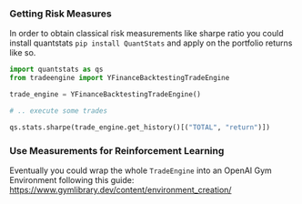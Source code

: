 ### Getting Risk Measures
In order to obtain classical risk measurements like sharpe ratio you could 
install quantstats `pip install QuantStats` and apply on the portfolio 
returns like so.

```python
import quantstats as qs
from tradeengine import YFinanceBacktestingTradeEngine

trade_engine = YFinanceBacktestingTradeEngine()

# .. execute some trades

qs.stats.sharpe(trade_engine.get_history()[("TOTAL", "return")])
```

### Use Measurements for Reinforcement Learning
Eventually you could wrap the whole `TradeEngine` into an OpenAI Gym Environment 
following this guide: https://www.gymlibrary.dev/content/environment_creation/
